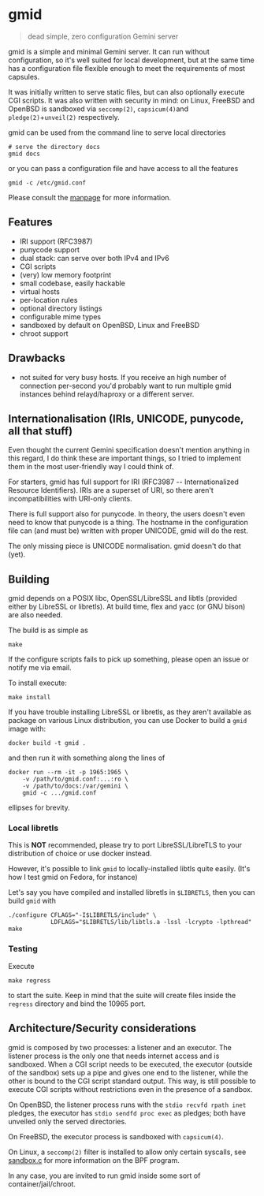 # gmid

> dead simple, zero configuration Gemini server

gmid is a simple and minimal Gemini server.  It can run without
configuration, so it's well suited for local development, but at the
same time has a configuration file flexible enough to meet the
requirements of most capsules.

It was initially written to serve static files, but can also
optionally execute CGI scripts.  It was also written with security in
mind: on Linux, FreeBSD and OpenBSD is sandboxed via `seccomp(2)`,
`capsicum(4)`and `pledge(2)`+`unveil(2)` respectively.

gmid can be used from the command line to serve local directories

    # serve the directory docs
    gmid docs

or you can pass a configuration file and have access to all the
features

    gmid -c /etc/gmid.conf

Please consult the [manpage](gmid.1) for more information.


## Features

 - IRI support (RFC3987)
 - punycode support
 - dual stack: can serve over both IPv4 and IPv6
 - CGI scripts
 - (very) low memory footprint
 - small codebase, easily hackable
 - virtual hosts
 - per-location rules
 - optional directory listings
 - configurable mime types
 - sandboxed by default on OpenBSD, Linux and FreeBSD
 - chroot support


## Drawbacks

 - not suited for very busy hosts.  If you receive an high number of
   connection per-second you'd probably want to run multiple gmid
   instances behind relayd/haproxy or a different server.


## Internationalisation (IRIs, UNICODE, punycode, all that stuff)

Even thought the current Gemini specification doesn't mention anything
in this regard, I do think these are important things, so I tried to
implement them in the most user-friendly way I could think of.

For starters, gmid has full support for IRI (RFC3987 --
Internationalized Resource Identifiers).  IRIs are a superset of URI,
so there aren't incompatibilities with URI-only clients.

There is full support also for punycode.  In theory, the users doesn't
even need to know that punycode is a thing.  The hostname in the
configuration file can (and must be) written with proper UNICODE, gmid
will do the rest.

The only missing piece is UNICODE normalisation.  gmid doesn't
do that (yet).


## Building

gmid depends on a POSIX libc, OpenSSL/LibreSSL and libtls (provided
either by LibreSSL or libretls).  At build time, flex and yacc (or GNU
bison) are also needed.

The build is as simple as

    make

If the configure scripts fails to pick up something, please open an
issue or notify me via email.

To install execute:

    make install

If you have trouble installing LibreSSL or libretls, as they aren't
available as package on various Linux distribution, you can use Docker
to build a `gmid` image with:

    docker build -t gmid .

and then run it with something along the lines of

    docker run --rm -it -p 1965:1965 \
        -v /path/to/gmid.conf:...:ro \
        -v /path/to/docs:/var/gemini \
        gmid -c .../gmid.conf

ellipses for brevity.

### Local libretls

This is **NOT** recommended, please try to port LibreSSL/LibreTLS to
your distribution of choice or use docker instead.

However, it's possible to link `gmid` to locally-installed libtls
quite easily.  (It's how I test gmid on Fedora, for instance)

Let's say you have compiled and installed libretls in `$LIBRETLS`,
then you can build `gmid` with

    ./configure CFLAGS="-I$LIBRETLS/include" \
                LDFLAGS="$LIBRETLS/lib/libtls.a -lssl -lcrypto -lpthread"
    make

### Testing

Execute

    make regress

to start the suite.  Keep in mind that the suite will create files
inside the `regress` directory and bind the 10965 port.


## Architecture/Security considerations

gmid is composed by two processes: a listener and an executor.  The
listener process is the only one that needs internet access and is
sandboxed.  When a CGI script needs to be executed, the executor
(outside of the sandbox) sets up a pipe and gives one end to the
listener, while the other is bound to the CGI script standard output.
This way, is still possible to execute CGI scripts without
restrictions even in the presence of a sandbox.

On OpenBSD, the listener process runs with the `stdio recvfd rpath
inet` pledges, the executor has `stdio sendfd proc exec` as pledges;
both have unveiled only the served directories.

On FreeBSD, the executor process is sandboxed with `capsicum(4)`.

On Linux, a `seccomp(2)` filter is installed to allow only certain
syscalls, see [sandbox.c](sandbox.c) for more information on the BPF
program.

In any case, you are invited to run gmid inside some sort of
container/jail/chroot.
